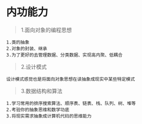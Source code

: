 # 内功能力 #

>1.面向对象的编程思想

    1.类的抽象
    2.对象的封装、继承
    3.为了更好的去管理数据、分类数据、实现高内聚、低耦合

>2.设计模式

    设计模式感觉也是将面向对象思想在读抽象成现实中某些特定模式

>3.数据结构和算法

    1.学习常用的排序搜索算法、顺序表、链表、栈、队列、树、堆等
    2.考验你的抽象思维和数学功底
    3.将现实需求抽象成计算机代码的思维能力


